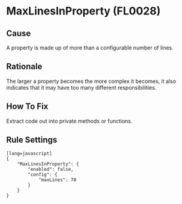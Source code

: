 # MaxLinesInProperty (FL0028)

## Cause

A property is made up of more than a configurable number of lines.

## Rationale

The larger a property becomes the more complex it becomes, it also indicates that it may have too many different responsibilities.

## How To Fix

Extract code out into private methods or functions.

## Rule Settings

    [lang=javascript]
    {
        "MaxLinesInProperty": {
            "enabled": false,
            "config": {
                "maxLines": 70
            }
        }
    }
